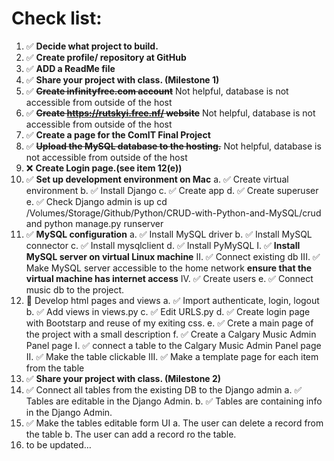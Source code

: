 # Check list:
1. ✅ **Decide what project to build.**
2. ✅ **Create profile/ repository at GitHub**
3. ✅ **ADD a ReadMe file**
4. ✅ **Share your project with class. (Milestone 1)**
5. ✅ **~~Create infinityfree.com account~~** Not helpful, database is not accessible from outside of the host
6. ✅ **~~Create https://rutskyi.free.nf/ website~~**  Not helpful, database is not accessible from outside of the host
7. ✅ **Create a page for the ComIT Final Project**
8. ✅ **~~Upload the MySQL database to the hosting.~~**   Not helpful, database is not accessible from outside of the host
9. ❌ **Create Login page.(see item 12(e))**
10. ✅ **Set up development environment on Mac**
 a. ✅ Create virtual environment 
 b. ✅ Install Django
 c. ✅ Create app 
 d. ✅ Create superuser
 e. ✅ Check Django admin is up cd /Volumes/Storage/Github/Python/CRUD-with-Python-and-MySQL/crud and python manage.py runserver 
11. ✅ **MySQL configuration**
 a. ✅ Install MySQL driver
 b. ✅ Install MySQL connector
 c. ✅ Install mysqlclient
 d. ✅ Install PyMySQL
  I.   ✅ **Install MySQL server on virtual Linux machine**
  II.  ✅ Connect existing db
  III. ✅ Make MySQL server accessible to the home network **ensure that the virtual machine has internet access**
  IV.  ✅ Create users
 e. ✅ Connect music db to the project.
12. 🔳 Develop html pages and views
 a. ✅ Import authenticate, login, logout
 b. ✅ Add views in views.py
 c. ✅ Edit URLS.py
 d. ✅ Create login page with Bootstarp and reuse of my exiting css.
 e. ✅ Crete a main page of the project with a small description
 f. ✅ Create a Calgary Music Admin Panel page
  I.   ✅ connect a table to the Calgary Music Admin Panel page
  II.  ✅ Make the table clickable
  III. ✅ Make a template page for each item from the table
13. ✅ **Share your project with class. (Milestone 2)**
14. ✅ Connect all tables from the existing DB to the Django admin 
 a. ✅ Tables are editable in the Django Admin.
 b. ✅ Tables are containing info in the Django Admin.
15. ✅ Make the tables editable form UI
 a. The user can delete a record from the table
 b. The user can add a record ro the table.
16. to be updated…
